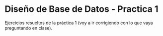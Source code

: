 # Diseño de Base de Datos - Practica 1

Ejercicios resueltos de la práctica 1 (voy a ir corrigiendo con lo que vaya preguntando en clase).
